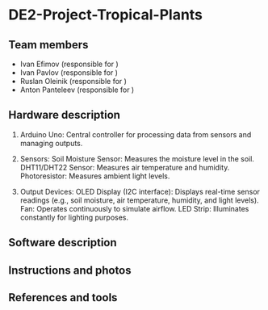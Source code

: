 # DE2-Project-Tropical-Plants

## Team members

* Ivan Efimov (responsible for )
* Ivan Pavlov (responsible for )
* Ruslan Oleinik (responsible for )
* Anton Panteleev (responsible for )

## Hardware description
1. Arduino Uno:
Central controller for processing data from sensors and managing outputs.

2. Sensors:
Soil Moisture Sensor: Measures the moisture level in the soil.
DHT11/DHT22 Sensor: Measures air temperature and humidity.
Photoresistor: Measures ambient light levels.

3. Output Devices:
OLED Display (I2C interface): Displays real-time sensor readings (e.g., soil moisture, air temperature, humidity, and light levels).
Fan: Operates continuously to simulate airflow.
LED Strip: Illuminates constantly for lighting purposes.

## Software description

## Instructions and photos

## References and tools
